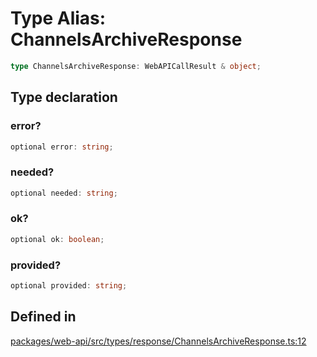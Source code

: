 # Type Alias: ChannelsArchiveResponse

```ts
type ChannelsArchiveResponse: WebAPICallResult & object;
```

## Type declaration

### error?

```ts
optional error: string;
```

### needed?

```ts
optional needed: string;
```

### ok?

```ts
optional ok: boolean;
```

### provided?

```ts
optional provided: string;
```

## Defined in

[packages/web-api/src/types/response/ChannelsArchiveResponse.ts:12](https://github.com/slackapi/node-slack-sdk/blob/main/packages/web-api/src/types/response/ChannelsArchiveResponse.ts#L12)
